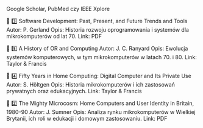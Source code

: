 Google Scholar, PubMed czy IEEE Xplore



📘 3️⃣ Software Development: Past, Present, and Future Trends and Tools
Autor: P. Gerland
Opis: Historia rozwoju oprogramowania i systemów dla mikrokomputerów od lat 70.
Link: PDF

📘 5️⃣ A History of OR and Computing
Autor: J. C. Ranyard
Opis: Ewolucja systemów komputerowych, w tym mikrokomputerów w latach 70. i 80.
Link: Taylor & Francis





📘 4️⃣ Fifty Years in Home Computing: Digital Computer and Its Private Use
Autor: S. Höltgen
Opis: Historia mikrokomputerów i ich zastosowań prywatnych oraz edukacyjnych.
Link: Taylor & Francis

📘 2️⃣ The Mighty Microcosm: Home Computers and User Identity in Britain, 1980–90
Autor: J. Sumner
Opis: Analiza rynku mikrokomputerów w Wielkiej Brytanii, ich roli w edukacji i domowym zastosowaniu.
Link: PDF